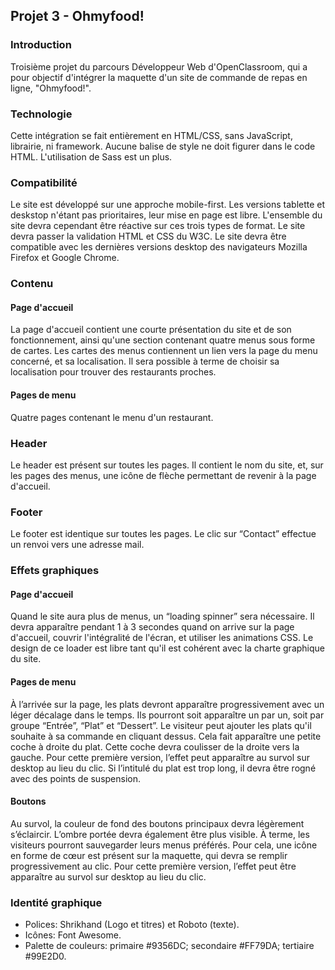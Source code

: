 ## Projet 3 - Ohmyfood!
### Introduction
Troisième projet du parcours Développeur Web d'OpenClassroom, qui a pour objectif d'intégrer la maquette d'un site de commande de repas en ligne, "Ohmyfood!". 

### Technologie
Cette intégration se fait entièrement en HTML/CSS, sans JavaScript, librairie, ni framework. Aucune balise de style ne doit figurer dans le code HTML.
L'utilisation de Sass est un plus.

### Compatibilité
Le site est développé sur une approche mobile-first. Les versions tablette et deskstop n'étant pas prioritaires, leur mise en page est libre.
L'ensemble du site devra cependant être réactive sur ces trois types de format. Le site devra passer la validation HTML et CSS du W3C.
Le site devra être compatible avec les dernières versions desktop des navigateurs Mozilla Firefox et Google Chrome.

### Contenu
#### Page d'accueil
La page d'accueil contient une courte présentation du site et de son fonctionnement, ainsi qu'une section contenant quatre menus sous forme de cartes.
Les cartes des menus contiennent un lien vers la page du menu concerné, et sa localisation. Il sera possible à terme de choisir sa localisation pour trouver des restaurants proches.

#### Pages de menu
Quatre pages contenant le menu d'un restaurant.

### Header
Le header est présent sur toutes les pages. Il contient le nom du site, et, sur les pages des menus, une icône de flèche permettant de revenir à la page d'accueil.

### Footer
Le footer est identique sur toutes les pages. Le clic sur “Contact” effectue un renvoi vers une adresse mail.

### Effets graphiques
#### Page d'accueil
Quand le site aura plus de menus, un “loading spinner” sera nécessaire. Il devra apparaître pendant 1 à 3 secondes quand on arrive sur la page d'accueil, couvrir l'intégralité de l'écran, et utiliser les animations CSS.
Le design de ce loader est libre tant qu'il est cohérent avec la charte graphique du site.

#### Pages de menu
À l’arrivée sur la page, les plats devront apparaître progressivement avec un léger décalage dans le temps. Ils pourront soit apparaître un par un, soit par groupe “Entrée”, “Plat” et “Dessert”.
Le visiteur peut ajouter les plats qu'il souhaite à sa commande en cliquant dessus. Cela fait apparaître une petite coche à droite du plat. Cette coche devra coulisser de la droite vers la gauche. Pour cette première version, l’effet peut apparaître au survol sur desktop au lieu du clic.
Si l’intitulé du plat est trop long, il devra être rogné avec des points de suspension.

#### Boutons
Au survol, la couleur de fond des boutons principaux devra légèrement s’éclaircir. L’ombre portée devra également être plus visible.
À terme, les visiteurs pourront sauvegarder leurs menus préférés. Pour cela, une icône en forme de cœur est présent sur la maquette, qui devra se remplir progressivement au clic. Pour cette première version, l’effet peut être apparaître au survol sur desktop au lieu du clic.

### Identité graphique
- Polices: Shrikhand (Logo et titres) et Roboto (texte).
- Icônes: Font Awesome.
- Palette de couleurs: primaire #9356DC; secondaire #FF79DA; tertiaire #99E2D0.

